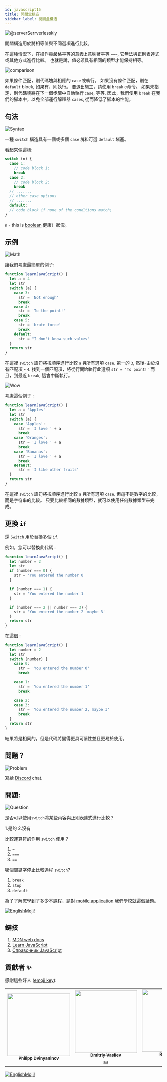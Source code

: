 ```yaml
---
id: javascript15
title: 開關盒構造
sidebar_label: 開關盒構造
---
```


![@serverSerrverlesskiy](/img/javascript/headers/14.jpg)

開關構造用於將相等值與不同選項進行比較。

在這種情況下，在操作員嚴格平等的意義上意味著平等 `===`, 它無法與正則表達式或其他方式進行比較。 也就是說，值必須具有相同的類型才能保持相等。

![comparison](https://media.giphy.com/media/icJA0VF7ntoEL18Jez/giphy.gif)

如果條件匹配，則代碼塊與相應的 `case` 被執行。 如果沒有條件匹配，則在 `default` block, 如果有，則執行。 要退出施工，請使用 `break` c命令。 如果未指定，則代碼塊將在下一個步驟中自動執行 `case`, 等等. 因此，我們使用 `break` 在我們的腳本中，以免全部運行解釋器 `cases`, 從而降低了腳本的性能。

## 句法

![Syntax](https://media.giphy.com/media/yR4xZagT71AAM/giphy.gif)

一種 `switch` 構造具有一個或多個 `case` 塊和可選 `default` 堵塞。

看起來像這樣:

```jsx
switch (n) {
  case 1:
    // code block 1;
    break
  case 2:
    // code block 2;
    break
  // .......
  // other case options
  // .......
  default:
  // code block if none of the conditions match;
}
```

`n` - this is [boolean](https://jscamp.app/docs/javascript08) 健康）狀況。

## 示例

![Math](https://media.giphy.com/media/xT1Ra5h24Eliux3UVq/giphy.gif)

讓我們考慮最簡單的例子:

```jsx live
function learnJavaScript() {
  let a = 4
  let str
  switch (a) {
    case 3:
      str = 'Not enough'
      break
    case 4:
      str = 'To the point!'
      break
    case 5:
      str = 'brute force'
      break
    default:
      str = "I don't know such values"
  }
  return str
}
```

在這裡 `switch` 語句將按順序進行比較 `a` 與所有選項 `case`.
第一的 `3`, 然後-由於沒有匹配項 - `4`. 找到一個匹配項，將從行開始執行此選項 `str = 'To point!'` 而且，到最近 `break`, 這會中斷執行。

![Wow](https://media.giphy.com/media/3oriO13KTkzPwTykp2/giphy.gif)

考慮這個例子 :

```jsx live
function learnJavaScript() {
  let a = 'Apples'
  let str
  switch (a) {
    case 'Apples':
      str = 'I love ' + a
      break
    case 'Oranges':
      str = 'I love ' + a
      break
    case 'Bananas':
      str = 'I love ' + a
      break
    default:
      str = 'I like other fruits'
  }
  return str
}
```

在這裡 `switch` 語句將按順序進行比較 `a` 與所有選項 `case`. 但這不是數字的比較，而是字符串的比較。 只要比較相同的數據類型，就可以使用任何數據類型來完成。

## 更換 `if`

還 `Switch` 用於替換多個 `if`.

例如，您可以替換此代碼 :

```jsx live
function learnJavaScript() {
  let number = 2
  let str
  if (number === 0) {
    str = 'You entered the number 0'
  }

  if (number === 1) {
    str = 'You entered the number 1'
  }

  if (number === 2 || number === 3) {
    str = 'You entered the number 2, maybe 3'
  }
  return str
}
```

在這個 :

```jsx live
function learnJavaScript() {
  let number = 2
  let str
  switch (number) {
    case 0:
      str = 'You entered the number 0'
      break

    case 1:
      str = 'You entered the number 1'
      break

    case 2:
    case 3:
      str = 'You entered the number 2, maybe 3'
      break
  }
  return str
}
```

結果將是相同的，但是代碼將變得更具可讀性並且更易於使用。

## 問題？

![Problem](https://media.giphy.com/media/xTiTnGeUsWOEwsGoG4/giphy.gif)

寫給 [Discord](https://discord.gg/6GDAfXn) chat.

## 問題:

![Question](https://media.giphy.com/media/l0HlRnAWXxn0MhKLK/giphy.gif)

是否可以使用`switch`將某些內容與正則表達式進行比較？

1.是的
2.沒有

比較運算符的作用 `switch` 使用？

1. `=`
2. `===`
3. `==`

哪個關鍵字停止比較過程 `switch`?

1. `break`
2. `stop`
3. `default`

為了了解您學到了多少本課程，請對 [mobile application](http://onelink.to/njhc95) 我們學校就這個話題。

[![EnglishMoji!](/img/logo/englishmoji.png)](https://link-to.app/xvh7Ush9kl)

## 鏈接

1.  [MDN web docs](https://developer.mozilla.org/ru/docs/Web/JavaScript/Reference/Statements/switch)
2.  [Learn JavaScript](https://learn.javascript.ru/switch)
3.  [Справочник JavaScript](https://javascript.ru/switch)

## 貢獻者 ✨

感謝這些好人 ([emoji key](https://allcontributors.org/docs/en/emoji-key)):

<!-- ALL-CONTRIBUTORS-LIST:START - Do not remove or modify this section -->
<!-- prettier-ignore-start -->
<!-- markdownlint-disable -->
<table>
  <tr>
    <td align="center"><a href="https://github.com/FELiX-RN"><img src="https://avatars0.githubusercontent.com/u/72006627?v=4?s=200" width="200px;" alt=""/><br /><sub><b>Philipp Dvinyaninov</b></sub></a><br /><a href="https://github.com/gHashTag/react-native-village/commits?author=FELiX-RN" title="Documentation">  </a></td>
    <td align="center"><a href="https://fullstackserverless.github.io/"><img src="https://avatars0.githubusercontent.com/u/6774813?v=4?s=200" width="200px;" alt=""/><br /><sub><b>Dmitriy Vasilev</b></sub></a><br /><a href="#financial-gHashTag" title="Financial">💵</a></td>
    <td align="center"><a href="https://github.com/Resoner2005"><img src="https://avatars1.githubusercontent.com/u/75675814?v=4?s=200" width="200px;" alt=""/><br /><sub><b>Resoner2005</b></sub></a><br /><a href="https://github.com/gHashTag/react-native-village/issues?q=author%3AResoner2005" title="Bug reports">🐛 🎨 🖋</a></td>
    <td align="center"><a href="https://github.com/Navernoss"><img src="https://avatars0.githubusercontent.com/u/75784137?v=4?s=200" width="200px;" alt=""/><br /><sub><b>Navernoss</b></sub></a><br /><a href="#content-Navernoss" title="Content">🖋 🐛 🎨 </a></td>
  </tr>
  
</table>

<!-- markdownlint-restore -->
<!-- prettier-ignore-end -->

<!-- ALL-CONTRIBUTORS-LIST:END -->

[![EnglishMoji!](/img/logo/englishmoji.png)](https://link-to.app/xvh7Ush9kl)
